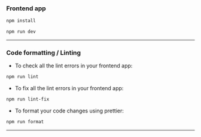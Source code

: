 ### Frontend app

```bash
npm install
```

```bash
npm run dev
```

---

### Code formatting / Linting

- To check all the lint errors in your frontend app:

```bash
npm run lint
```

- To fix all the lint errors in your frontend app:

```bash
npm run lint-fix
```

- To format your code changes using prettier:

```bash
npm run format
```

---
